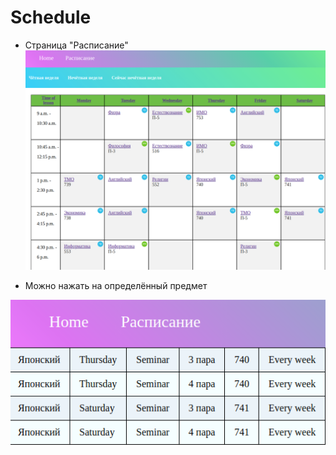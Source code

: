 # Schedule

- Страница "Расписание"
![ ](/readme1.png)

- Можно нажать на определённый предмет

![](/readme2.png)
